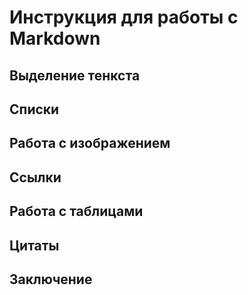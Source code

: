 # Инструкция для работы с Markdown

## Выделение тенкста

## Списки

## Работа с изображением 

## Ссылки 

## Работа с таблицами 

## Цитаты

## Заключение 